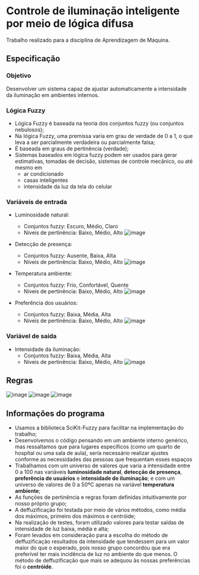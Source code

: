 # Controle de iluminação inteligente por meio de lógica difusa 
Trabalho realizado para a disciplina de Aprendizagem de Máquina.

## Especificação

### Objetivo
Desenvolver um sistema capaz de ajustar automaticamente a intensidade da iluminação em ambientes internos.

### Lógica Fuzzy
- Lógica Fuzzy é baseada na teoria dos conjuntos fuzzy (ou conjuntos nebulosos);
- Na lógica Fuzzy, uma premissa varia em grau de verdade de 0 a 1, o que leva a ser parcialmente verdadeira ou parcialmente falsa;
- É baseada em graus de pertinência (verdade);
- Sistemas baseados em lógica fuzzy podem ser usados para gerar estimativas, tomadas de decisão, sistemas de controle mecânico, ou até mesmo em
  - ar condicionado
  - casas inteligentes
  - intensidade da luz da tela do celular

### Variáveis de entrada
- Luminosidade natural:
  - Conjuntos fuzzy: Escuro, Médio, Claro
  - Níveis de pertinência: Baixo, Médio, Alto
![image](https://github.com/user-attachments/assets/51fcb248-19fd-4252-8c98-60331f4d98e0)

- Detecção de presença:
  - Conjuntos fuzzy: Ausente, Baixa, Alta
  - Níveis de pertinência: Baixo, Médio, Alto
![image](https://github.com/user-attachments/assets/bd973b90-0b39-421c-b081-e006e8277b40)

- Temperatura ambiente:
  - Conjuntos fuzzy: Frio, Confortável, Quente
  - Níveis de pertinência: Baixo, Médio, Alto
![image](https://github.com/user-attachments/assets/24fbb2cc-e5ec-4052-a76c-f999794f1a48)
 

- Preferência dos usuários:
  - Conjuntos fuzzy: Baixa, Média, Alta
  - Níveis de pertinência: Baixo, Médio, Alto
![image](https://github.com/user-attachments/assets/c079a28c-7ff8-4013-b767-95124fa3ade8)


### Variável de saída
- Intensidade da iluminação:
  - Conjuntos fuzzy: Baixa, Média, Alta
  - Níveis de pertinência: Baixo, Médio, Alto
![image](https://github.com/user-attachments/assets/16805595-b5bc-4905-9bb8-6e1aa36cda0d)


## Regras
![image](https://github.com/user-attachments/assets/c36c6e91-4637-4595-84c8-c7e623afdbd1)
![image](https://github.com/user-attachments/assets/7915271a-a3a9-49f6-9321-d98a29c2a946)
![image](https://github.com/user-attachments/assets/789e1ecf-4da5-40da-bc92-16b482c12d6a)


## Informações do programa
- Usamos a biblioteca SciKit-Fuzzy para facilitar na implementação do trabalho;
- Desenvolvemos o código pensando em um ambiente interno genérico, mas ressaltamos que para lugares específicos (como um quarto de hospital ou uma sala de aula), seria necessário realizar ajustes conforme as necessidades das pessoas que frequentam esses espaços 
- Trabalhamos com um universo de valores que varia a intensidade entre 0 a 100 nas variáveis **luminosidade natural**, **detecção de presença**, **preferência de usuários** e **intensidade de iluminação**; e com um universo de valores de 0 a 50ºC apenas na variável **temperatura ambiente**;
- As funções de pertinência e regras foram definidas intuitivamente por nosso próprio grupo;
- A deffuzificação foi testada por meio de vários métodos, como média dos máximos, primeiro dos máximos e centróide;
- Na realização de testes, foram utilizado valores para testar saídas de intensidade de luz baixa, média e alta;
- Foram levados em consideração para a escolha do método de deffuzificação resultados da intensidade que tendessem para um valor maior do que o esperado, pois nosso grupo concordou que era preferível ter mais incidência de luz no ambiente do que menos. O método de deffuzificação que mais se adequou às nossas preferências foi o **centróide**.
